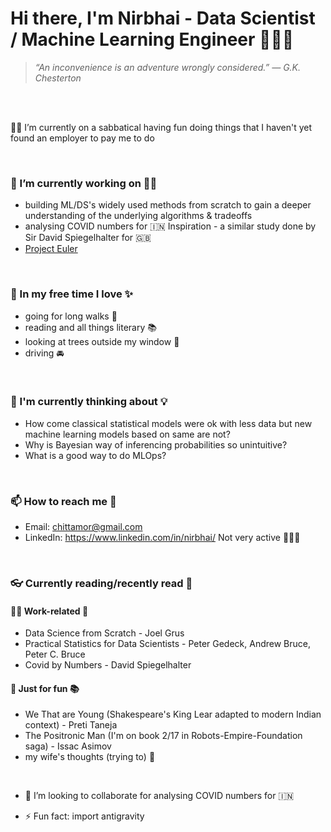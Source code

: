 <!--
**Nirbhai/Nirbhai** is a ✨ _special_ ✨ repository because its `README.md` (this file) appears on your GitHub profile.

Here are some ideas to get you started:

- 🔭 I’m currently working on ...
- 🌱 I’m currently learning ...
- 👯 I’m looking to collaborate on ...
- 🤔 I’m looking for help with ...
- 💬 Ask me about ...
- 📫 How to reach me: ...
- 😄 Pronouns: ...
- ⚡ Fun fact: ...
-->

# Hi there, I'm Nirbhai - Data Scientist / Machine Learning Engineer 👨🏻‍💻

> _“An inconvenience is an adventure wrongly considered.”
> ― G.K. Chesterton_
 
<br />
<br />

🤸‍♂️ I’m currently on a sabbatical having fun doing things that I haven't yet found an employer to pay me to do

<br />

### 🔭 I’m currently working on ☝🏻 
  * building ML/DS's widely used methods from scratch to gain a deeper understanding of the underlying algorithms & tradeoffs
  * analysing COVID numbers for 🇮🇳 Inspiration - a similar study done by Sir David Spiegelhalter for 🇬🇧
  * [Project Euler](https://projecteuler.net/about)

<br />

### 🌱 In my free time I love ✨
  * going for long walks 🚶  
  * reading and all things literary 📚
  * looking at trees outside my window 🌲
  * driving 🚘

<br />

### 🤔 I'm currently thinking about 💡
  * How come classical statistical models were ok with less data but new machine learning models based on same are not?
  * Why is Bayesian way of inferencing probabilities so unintuitive?
  * What is a good way to do MLOps?

<br />

### 📫 How to reach me 💬 
  * Email: chittamor@gmail.com
  * LinkedIn: https://www.linkedin.com/in/nirbhai/ Not very active 🤷🏻‍♂️

<br />

### 👓 Currently reading/recently read 📖
#### 👨‍🏫 Work-related 📒
  * Data Science from Scratch - Joel Grus
  * Practical Statistics for Data Scientists - Peter Gedeck, Andrew Bruce, Peter C. Bruce
  * Covid by Numbers - David Spiegelhalter
#### 🤩 Just for fun 📚
  * We That are Young (Shakespeare's King Lear adapted to modern Indian context) - Preti Taneja
  * The Positronic Man (I'm on book 2/17 in Robots-Empire-Foundation saga) - Issac Asimov
  * my wife's thoughts (trying to) 💭

<br />

- 👥 I’m looking to collaborate for analysing COVID numbers for 🇮🇳

- ⚡ Fun fact: import antigravity
